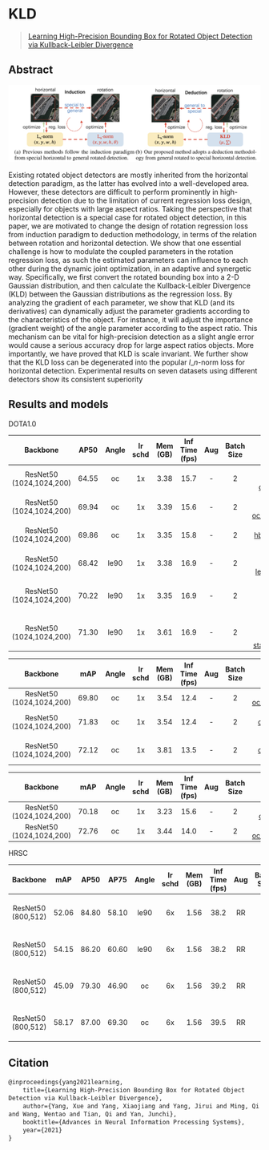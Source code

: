 # KLD

> [Learning High-Precision Bounding Box for Rotated Object Detection via Kullback-Leibler Divergence](https://arxiv.org/pdf/2106.01883.pdf)

<!-- [ALGORITHM] -->

## Abstract

<div align=center>
<img src="https://raw.githubusercontent.com/zytx121/image-host/main/imgs/kld.png" width="800"/>
</div>

Existing rotated object detectors are mostly inherited from the horizontal detection paradigm, as the latter has evolved into a well-developed area. However, these detectors are difficult to perform prominently in high-precision detection due to the limitation of current regression loss design, especially for objects with large aspect ratios. Taking the perspective that horizontal detection is a special case for rotated object detection, in this paper, we are motivated to change the design of rotation regression loss from induction paradigm to deduction methodology, in terms of the relation between rotation and horizontal detection. We show that one essential challenge is how to modulate the coupled parameters in the rotation regression loss, as such the estimated parameters can influence to each other during the dynamic joint optimization, in an adaptive and synergetic way. Specifically, we first convert the rotated bounding box into a 2-D Gaussian distribution, and then calculate the Kullback-Leibler Divergence (KLD) between the Gaussian distributions as the regression loss. By analyzing the gradient of each parameter, we show that KLD (and its derivatives) can dynamically adjust the parameter gradients according to the characteristics of the object. For instance, it will adjust the importance (gradient weight) of the angle parameter according to the aspect ratio. This mechanism can be vital for high-precision detection as a slight angle error would cause a serious accuracy drop for large aspect ratios objects. More importantly, we have proved that KLD is scale invariant. We further show that the KLD loss can be degenerated into the popular $l\_{n}$-norm loss for horizontal detection. Experimental results on seven datasets using different detectors show its consistent superiority

## Results and models

DOTA1.0

|         Backbone         |  AP50  | Angle | lr schd | Mem (GB) | Inf Time (fps) | Aug | Batch Size |                                                              Configs                                                              |                                                                                                                                                                                                    Download                                                                                                                                                                                                    |
| :----------------------: | :---: | :---: | :-----: | :------: | :------------: | :-: | :--------: | :-------------------------------------------------------------------------------------------------------------------------------: | :------------------------------------------------------------------------------------------------------------------------------------------------------------------------------------------------------------------------------------------------------------------------------------------------------------------------------------------------------------------------------------------------------------: |
| ResNet50 (1024,1024,200) | 64.55 |  oc   |   1x    |   3.38   |      15.7      |  -  |     2      |          [rotated-retinanet-hbox-oc_r50_fpn_1x_dota](../rotated_retinanet/rotated-retinanet-hbox-oc_r50_fpn_1x_dota.py)           |                         [model](https://download.openmmlab.com/mmrotate/v0.1.0/rotated_retinanet/rotated_retinanet_hbb_r50_fpn_1x_dota_oc/rotated_retinanet_hbb_r50_fpn_1x_dota_oc-e8a7c7df.pth) \| [log](https://download.openmmlab.com/mmrotate/v0.1.0/rotated_retinanet/rotated_retinanet_hbb_r50_fpn_1x_dota_oc/rotated_retinanet_hbb_r50_fpn_1x_dota_oc_20220121_095315.log.json)                         |
| ResNet50 (1024,1024,200) | 69.94 |  oc   |   1x    |   3.39   |      15.6      |  -  |     2      |                [rotated-retinanet-hbox-oc_r50_fpn_kld_1x_dota](./rotated-retinanet-hbox-oc_r50_fpn_kld_1x_dota.py)                |                               [model](https://download.openmmlab.com/mmrotate/v0.1.0/kld/rotated_retinanet_hbb_kld_r50_fpn_1x_dota_oc/rotated_retinanet_hbb_kld_r50_fpn_1x_dota_oc-49c1f937.pth) \| [log](https://download.openmmlab.com/mmrotate/v0.1.0/kld/rotated_retinanet_hbb_kld_r50_fpn_1x_dota_oc/rotated_retinanet_hbb_kld_r50_fpn_1x_dota_oc_20220125_201832.log.json)                               |
| ResNet50 (1024,1024,200) | 69.86 |  oc   |   1x    |   3.35   |      15.8      |  -  |     2      |         [rotated-retinanet-hbox-oc_r50_fpn_kld-stable_1x_dota](./rotated-retinanet-hbox-oc_r50_fpn_kld-stable_1x_dota.py)         |                 [model](https://download.openmmlab.com/mmrotate/v0.1.0/kld/rotated_retinanet_hbb_kld_stable_r50_fpn_1x_dota_oc/rotated_retinanet_hbb_kld_stable_r50_fpn_1x_dota_oc-92a76443.pth) \| [log](https://download.openmmlab.com/mmrotate/v0.1.0/kld/rotated_retinanet_hbb_kld_stable_r50_fpn_1x_dota_oc/rotated_retinanet_hbb_kld_stable_r50_fpn_1x_dota_oc_20220403_120631.log.json)                 |
| ResNet50 (1024,1024,200) | 68.42 | le90  |   1x    |   3.38   |      16.9      |  -  |     2      |        [rotated-retinanet-rbox-le90_r50_fpn_1x_dota](../rotated_retinanet/rotated-retinanet-rbox-le90_r50_fpn_1x_dota.py)         |                     [model](https://download.openmmlab.com/mmrotate/v0.1.0/rotated_retinanet/rotated_retinanet_obb_r50_fpn_1x_dota_le90/rotated_retinanet_obb_r50_fpn_1x_dota_le90-c0097bc4.pth) \| [log](https://download.openmmlab.com/mmrotate/v0.1.0/rotated_retinanet/rotated_retinanet_obb_r50_fpn_1x_dota_le90/rotated_retinanet_obb_r50_fpn_1x_dota_le90_20220128_130740.log.json)                     |
| ResNet50 (1024,1024,200) | 70.22 | le90  |   1x    |   3.35   |      16.9      |  -  |     2      |       [rotated-retinanet-rbox-le90_r50_fpn_kld-stable_1x_dota](./rotated-retinanet-rbox-le90_r50_fpn_kld-stable_1x_dota.py)       |             [model](https://download.openmmlab.com/mmrotate/v0.1.0/kld/rotated_retinanet_obb_kld_stable_r50_fpn_1x_dota_le90/rotated_retinanet_obb_kld_stable_r50_fpn_1x_dota_le90-31193e00.pth) \| [log](https://download.openmmlab.com/mmrotate/v0.1.0/kld/rotated_retinanet_obb_kld_stable_r50_fpn_1x_dota_le90/rotated_retinanet_obb_kld_stable_r50_fpn_1x_dota_le90_20220402_225531.log.json)             |
| ResNet50 (1024,1024,200) | 71.30 | le90  |   1x    |   3.61   |      16.9      |  -  |     2      | [rotated-retinanet-rbox-le90_r50_fpn_kld-stable_adamw-1x_dota](./rotated-retinanet-rbox-le90_r50_fpn_kld-stable_adamw-1x_dota.py) | [model](https://download.openmmlab.com/mmrotate/v0.1.0/kld/rotated_retinanet_obb_kld_stable_r50_adamw_fpn_1x_dota_le90/rotated_retinanet_obb_kld_stable_r50_adamw_fpn_1x_dota_le90-474d9955.pth) \| [log](https://download.openmmlab.com/mmrotate/v0.1.0/kld/rotated_retinanet_obb_kld_stable_r50_adamw_fpn_1x_dota_le90/rotated_retinanet_obb_kld_stable_r50_adamw_fpn_1x_dota_le90_20220608_003758.log.json) |

|         Backbone         |  mAP  | Angle | lr schd | Mem (GB) | Inf Time (fps) | Aug | Batch Size |                                     Configs                                     |                                                                                                                                                    Download                                                                                                                                                    |
| :----------------------: | :---: | :---: | :-----: | :------: | :------------: | :-: | :--------: | :-----------------------------------------------------------------------------: | :------------------------------------------------------------------------------------------------------------------------------------------------------------------------------------------------------------------------------------------------------------------------------------------------------------: |
| ResNet50 (1024,1024,200) | 69.80 |  oc   |   1x    |   3.54   |      12.4      |  -  |     2      |        [r3det-oc_r50_fpn_1x_dota](../r3det/r3det-oc_r50_fpn_1x_dota.py)         |                     [model](https://download.openmmlab.com/mmrotate/v0.1.0/r3det/r3det_r50_fpn_1x_dota_oc/r3det_r50_fpn_1x_dota_oc-b1fb045c.pth) \| [log](https://download.openmmlab.com/mmrotate/v0.1.0/r3det/r3det_r50_fpn_1x_dota_oc/r3det_r50_fpn_1x_dota_oc_20220126_191226.log.json)                     |
| ResNet50 (1024,1024,200) | 71.83 |  oc   |   1x    |   3.54   |      12.4      |  -  |     2      | [r3det-oc_r50_fpn_kld-stable_1x_dota](./r3det-oc_r50_fpn_kld-stable_1x_dota.py) |               [model](https://download.openmmlab.com/mmrotate/v0.1.0/kld/r3det_kld_r50_fpn_1x_dota_oc/r3det_kld_r50_fpn_1x_dota_oc-31866226.pth) \| [log](https://download.openmmlab.com/mmrotate/v0.1.0/kld/r3det_kld_r50_fpn_1x_dota_oc/r3det_kld_r50_fpn_1x_dota_oc_20220210_114049.log.json)               |
| ResNet50 (1024,1024,200) | 72.12 |  oc   |   1x    |   3.81   |      13.5      |  -  |     2      | [r3det-oc_r50_fpn_kld-stable_1x_dota](./r3det-oc_r50_fpn_kld-stable_1x_dota.py) | [model](https://download.openmmlab.com/mmrotate/v0.1.0/kld/r3det_kld_stable_r50_fpn_1x_dota_oc/r3det_kld_stable_r50_fpn_1x_dota_oc-e011059d.pth) \| [log](https://download.openmmlab.com/mmrotate/v0.1.0/kld/r3det_kld_stable_r50_fpn_1x_dota_oc/r3det_kld_stable_r50_fpn_1x_dota_oc_20220402_225905.log.json) |

|         Backbone         |  mAP  | Angle | lr schd | Mem (GB) | Inf Time (fps) | Aug | Batch Size |                                   Configs                                   |                                                                                                                                                Download                                                                                                                                                |
| :----------------------: | :---: | :---: | :-----: | :------: | :------------: | :-: | :--------: | :-------------------------------------------------------------------------: | :----------------------------------------------------------------------------------------------------------------------------------------------------------------------------------------------------------------------------------------------------------------------------------------------------: |
| ResNet50 (1024,1024,200) | 70.18 |  oc   |   1x    |   3.23   |      15.6      |  -  |     2      | [r3det-tiny-oc_r50_fpn_1x_dota](../r3det/r3det-tiny-oc_r50_fpn_1x_dota.py)  |       [model](https://download.openmmlab.com/mmrotate/v0.1.0/r3det/r3det_tiny_r50_fpn_1x_dota_oc/r3det_tiny_r50_fpn_1x_dota_oc-c98a616c.pth) \| [log](https://download.openmmlab.com/mmrotate/v0.1.0/r3det/r3det_tiny_r50_fpn_1x_dota_oc/r3det_tiny_r50_fpn_1x_dota_oc_20220209_171624.log.json)       |
| ResNet50 (1024,1024,200) | 72.76 |  oc   |   1x    |   3.44   |      14.0      |  -  |     2      | [r3det-tiny-oc_r50_fpn_kld_1x_dota](./r3det-tiny-oc_r50_fpn_kld_1x_dota.py) | [model](https://download.openmmlab.com/mmrotate/v0.1.0/kld/r3det_tiny_kld_r50_fpn_1x_dota_oc/r3det_tiny_kld_r50_fpn_1x_dota_oc-589e142a.pth) \| [log](https://download.openmmlab.com/mmrotate/v0.1.0/kld/r3det_tiny_kld_r50_fpn_1x_dota_oc/r3det_tiny_kld_r50_fpn_1x_dota_oc_20220209_172917.log.json) |

HRSC

|      Backbone      |  mAP  | AP50  | AP75  | Angle | lr schd | Mem (GB) | Inf Time (fps) | Aug | Batch Size |                                                           Configs                                                           |                                                                                                                                                                                              Download                                                                                                                                                                                              |
| :----------------: | :---: | :---: | :---: | :---: | :-----: | :------: | :------------: | :-: | :--------: | :-------------------------------------------------------------------------------------------------------------------------: | :------------------------------------------------------------------------------------------------------------------------------------------------------------------------------------------------------------------------------------------------------------------------------------------------------------------------------------------------------------------------------------------------: |
| ResNet50 (800,512) | 52.06 | 84.80 | 58.10 | le90  |   6x    |   1.56   |      38.2      | RR  |     2      |  [rotated-retinanet-rbox-le90_r50_fpn_rr-6x_hrsc](../rotated_retinanet/rotated-retinanet-rbox-le90_r50_fpn_rr-6x_hrsc.py)   |         [model](https://download.openmmlab.com/mmrotate/v0.1.0/rotated_retinanet/rotated_retinanet_obb_r50_fpn_6x_hrsc_rr_le90/rotated_retinanet_obb_r50_fpn_6x_hrsc_rr_le90-ee4f18af.pth) \| [log](https://download.openmmlab.com/mmrotate/v0.1.0/rotated_retinanet/rotated_retinanet_obb_r50_fpn_6x_hrsc_rr_le90/rotated_retinanet_obb_r50_fpn_6x_hrsc_rr_le90_20220412_110739.log.json)         |
| ResNet50 (800,512) | 54.15 | 86.20 | 60.60 | le90  |   6x    |   1.56   |      38.2      | RR  |     2      | [rotated-retinanet-rbox-le90_r50_fpn_kld-stable_rr-6x_hrsc](./rotated-retinanet-rbox-le90_r50_fpn_kld-stable_rr-6x_hrsc.py) | [model](https://download.openmmlab.com/mmrotate/v0.1.0/kld/rotated_retinanet_obb_kld_stable_r50_fpn_6x_hrsc_rr_le90/rotated_retinanet_obb_kld_stable_r50_fpn_6x_hrsc_rr_le90-58665364.pth) \| [log](https://download.openmmlab.com/mmrotate/v0.1.0/kld/rotated_retinanet_obb_kld_stable_r50_fpn_6x_hrsc_rr_le90/rotated_retinanet_obb_kld_stable_r50_fpn_6x_hrsc_rr_le90_20220412_155521.log.json) |
| ResNet50 (800,512) | 45.09 | 79.30 | 46.90 |  oc   |   6x    |   1.56   |      39.2      | RR  |     2      |    [rotated-retinanet-hbox-oc_r50_fpn_rr-6x_hrsc](../rotated_retinanet/rotated-retinanet-hbox-oc_r50_fpn_rr-6x_hrsc.py)     |             [model](https://download.openmmlab.com/mmrotate/v0.1.0/rotated_retinanet/rotated_retinanet_hbb_r50_fpn_6x_hrsc_rr_oc/rotated_retinanet_hbb_r50_fpn_6x_hrsc_rr_oc-f37eada6.pth) \| [log](https://download.openmmlab.com/mmrotate/v0.1.0/rotated_retinanet/rotated_retinanet_hbb_r50_fpn_6x_hrsc_rr_oc/rotated_retinanet_hbb_r50_fpn_6x_hrsc_rr_oc_20220412_103639.log.json)             |
| ResNet50 (800,512) | 58.17 | 87.00 | 69.30 |  oc   |   6x    |   1.56   |      39.5      | RR  |     2      |   [rotated-retinanet-hbox-oc_r50_fpn_kld-stable_rr-6x_hrsc](./rotated-retinanet-hbox-oc_r50_fpn_kld-stable_rr-6x_hrsc.py)   |     [model](https://download.openmmlab.com/mmrotate/v0.1.0/kld/rotated_retinanet_hbb_kld_stable_r50_fpn_6x_hrsc_rr_oc/rotated_retinanet_hbb_kld_stable_r50_fpn_6x_hrsc_rr_oc-9a4ac8e2.pth) \| [log](https://download.openmmlab.com/mmrotate/v0.1.0/kld/rotated_retinanet_hbb_kld_stable_r50_fpn_6x_hrsc_rr_oc/rotated_retinanet_hbb_kld_stable_r50_fpn_6x_hrsc_rr_oc_20220413_162440.log.json)     |

## Citation

```
@inproceedings{yang2021learning,
	title={Learning High-Precision Bounding Box for Rotated Object Detection via Kullback-Leibler Divergence},
	author={Yang, Xue and Yang, Xiaojiang and Yang, Jirui and Ming, Qi and Wang, Wentao and Tian, Qi and Yan, Junchi},
	booktitle={Advances in Neural Information Processing Systems},
	year={2021}
}
```
